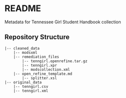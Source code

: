 # README
Metadata for Tennessee Girl Student Handbook collection

## Repository Structure

```
|-- cleaned_data
    |-- modsxml
    |-- remediation_files
        |-- tenngirl.openrefine.tar.gz
        |-- tenngirl.xpr
        |-- modscollection.xml
	|-- open_refine_template.md
        |-- splitter.xsl
|-- original_data
    |-- tenngirl.csv
    |-- tenngirl.xml
